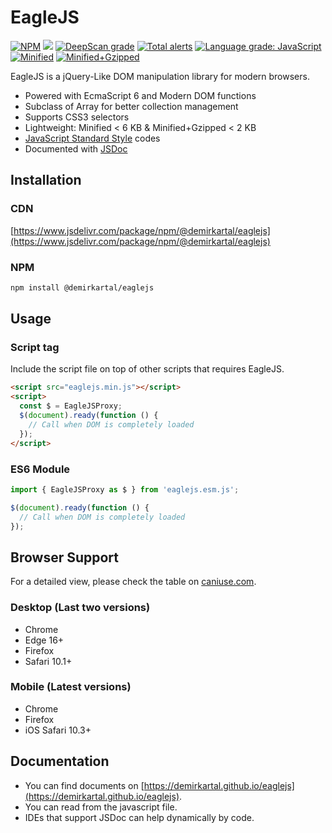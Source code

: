 # EagleJS

[![NPM](https://badgen.net/npm/v/@demirkartal/eaglejs)](https://www.npmjs.com/package/@demirkartal/eaglejs)
[![](https://data.jsdelivr.com/v1/package/npm/@demirkartal/eaglejs/badge?style=rounded)](https://www.jsdelivr.com/package/npm/@demirkartal/eaglejs)
[![DeepScan grade](https://deepscan.io/api/teams/12532/projects/16494/branches/356366/badge/grade.svg)](https://deepscan.io/dashboard#view=project&tid=12532&pid=16494&bid=356366)
[![Total alerts](https://img.shields.io/lgtm/alerts/g/demirkartal/eaglejs.svg?logo=lgtm&logoWidth=18)](https://lgtm.com/projects/g/demirkartal/eaglejs/alerts/)
[![Language grade: JavaScript](https://img.shields.io/lgtm/grade/javascript/g/demirkartal/eaglejs.svg?logo=lgtm&logoWidth=18)](https://lgtm.com/projects/g/demirkartal/eaglejs/context:javascript)
[![Minified](https://badgen.net/bundlephobia/min/@demirkartal/eaglejs)](https://bundlephobia.com/result?p=@demirkartal/eaglejs)
[![Minified+Gzipped](https://badgen.net/bundlephobia/minzip/@demirkartal/eaglejs)](https://bundlephobia.com/result?p=@demirkartal/eaglejs)

EagleJS is a jQuery-Like DOM manipulation library for modern browsers.

- Powered with EcmaScript 6 and Modern DOM functions
- Subclass of Array for better collection management
- Supports CSS3 selectors
- Lightweight: Minified < 6 KB & Minified+Gzipped < 2 KB
- [JavaScript Standard Style](https://standardjs.com "JavaScript Standard Style") codes
- Documented with [JSDoc](https://jsdoc.app "JSDoc")

## Installation

### CDN

[https://www.jsdelivr.com/package/npm/@demirkartal/eaglejs](https://www.jsdelivr.com/package/npm/@demirkartal/eaglejs)

### NPM

```sh
npm install @demirkartal/eaglejs
```

## Usage

### Script tag

Include the script file on top of other scripts that requires EagleJS.

```html
<script src="eaglejs.min.js"></script>
<script>
  const $ = EagleJSProxy;
  $(document).ready(function () {
    // Call when DOM is completely loaded
  });
</script>
```

### ES6 Module

```js
import { EagleJSProxy as $ } from 'eaglejs.esm.js';

$(document).ready(function () {
  // Call when DOM is completely loaded
});
```

## Browser Support

For a detailed view, please check the table on [caniuse.com](https://caniuse.com/mdn-api_element_closest,mdn-api_element_matches,es6,array-includes).

### Desktop (Last two versions)

- Chrome
- Edge 16+
- Firefox
- Safari 10.1+

### Mobile (Latest versions)

- Chrome
- Firefox
- iOS Safari 10.3+

## Documentation

- You can find documents on [https://demirkartal.github.io/eaglejs](https://demirkartal.github.io/eaglejs).
- You can read from the javascript file.
- IDEs that support JSDoc can help dynamically by code.
